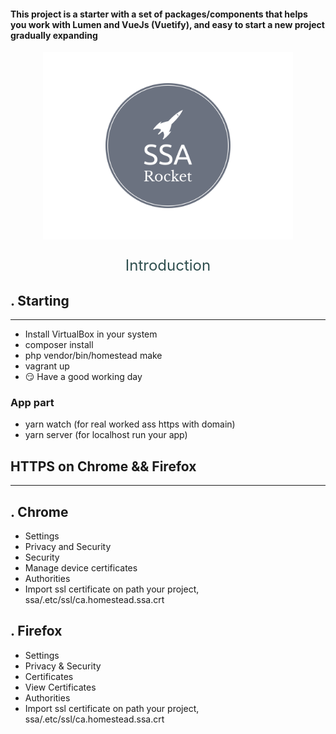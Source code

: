 <h4 style="font-style: revert">
This project is a starter with a set of packages/components that helps you work with Lumen and VueJs (Vuetify), and easy to start a new project gradually expanding
</h4>

<p align="center">
<img src=".github/ssa-logo.png" alt="drawing" width="400"/>
</p>

<p align="center" style="font-size: 1.5rem;color: darkslategrey">
Introduction
</p>

. Starting
-
---

- Install VirtualBox in your system
- composer install
- php vendor/bin/homestead make
- vagrant up
- :smirk: Have a good working day

### App part

- yarn watch (for real worked ass https with domain)
- yarn server (for localhost run your app)

HTTPS on Chrome && Firefox
-
---
. Chrome
-

- Settings
- Privacy and Security
- Security
- Manage device certificates
- Authorities
- Import ssl certificate on path your project, ssa/.etc/ssl/ca.homestead.ssa.crt

. Firefox
-

- Settings
- Privacy & Security
- Certificates
- View Certificates
- Authorities
- Import ssl certificate on path your project, ssa/.etc/ssl/ca.homestead.ssa.crt
